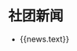 # 社团新闻

<div v-for="news in theme.sidebar['/news/'].items" key="column.text">
  <ul>
    <li>
      <el-link :href="news.link" :disabled="news.link=='/'" style="font-size: 1rem">
        {{news.text}}
      </el-link>
      <Badge type="danger" text="NEW" />
    </li>
  </ul>
</div>

<script setup>

import {useData} from 'vitepress'; 
import {ElLink} from 'element-plus';
const {theme} = useData();

</script>